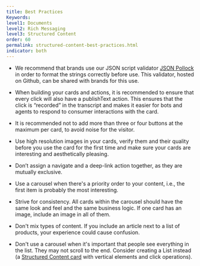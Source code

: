 ```yaml
---
title: Best Practices
Keywords:
level1: Documents
level2: Rich Messaging
level3: Structured Content
order: 60
permalink: structured-content-best-practices.html
indicator: both
---
```


* We recommend that brands use our JSON script validator [JSON Pollock](/rich-messaging-structured-content-pollock.html) in order to format the strings correctly before use. This validator, hosted on Github, can be shared with brands for this use.  

* When building your cards and actions, it is recommended to ensure that every click will also have a publishText action. This ensures that the click is “recorded” in the transcript and makes it easier for bots and agents to respond to consumer interactions with the card.

* It is recommended not to add more than three or four buttons at the maximum per card, to avoid noise for the visitor.

* Use high resolution images in your cards, verify them and their quality before you use the card for the first time and make sure your cards are interesting and aesthetically pleasing.

* Don’t assign a navigate and a deep-link action together, as they are mutually exclusive.

* Use a carousel when there's a priority order to your content, i.e., the first item is probably the most interesting.

* Strive for consistency. All cards within the carousel should have the same look and feel and the same business logic. If one card has an image, include an image in all of them.

* Don't mix types of content. If you include an article next to a list of products, your experience could cause confusion.

* Don't use a carousel when it's important that people see everything in the list. They may not scroll to the end. Consider creating a List instead (a [Structured Content card](rich-messaging-structured-content-card.html) with vertical elements and click operations).
